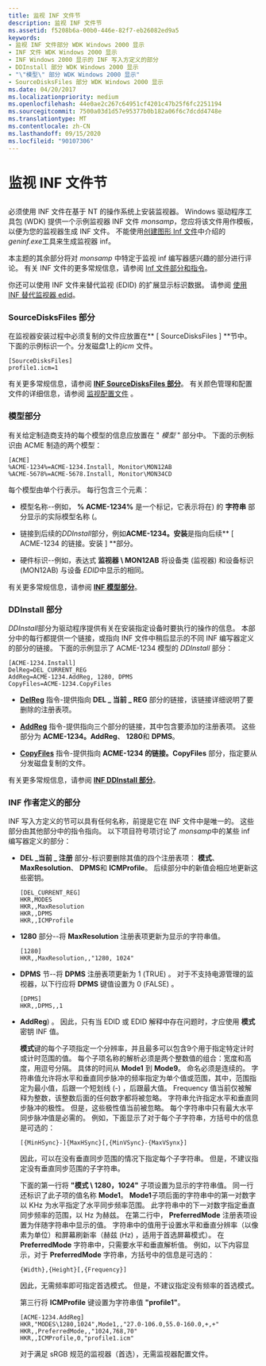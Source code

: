 ```yaml
---
title: 监视 INF 文件节
description: 监视 INF 文件节
ms.assetid: f5208b6a-00b0-446e-82f7-eb26082ed9a5
keywords:
- 监视 INF 文件部分 WDK Windows 2000 显示
- INF 文件 WDK Windows 2000 显示
- INF Windows 2000 显示的 INF 写入方定义的部分
- DDInstall 部分 WDK Windows 2000 显示
- "\"模型\" 部分 WDK Windows 2000 显示"
- SourceDisksFiles 部分 WDK Windows 2000 显示
ms.date: 04/20/2017
ms.localizationpriority: medium
ms.openlocfilehash: 44e0ae2c267c64951cf4201c47b25f6fc2251194
ms.sourcegitcommit: 7500a03d1d57e95377b0b182a06f6c7dcdd4748e
ms.translationtype: MT
ms.contentlocale: zh-CN
ms.lasthandoff: 09/15/2020
ms.locfileid: "90107306"
---
```

# <a name="monitor-inf-file-sections"></a>监视 INF 文件节


## <span id="ddk_monitor_inf_file_sections_gg"></span><span id="DDK_MONITOR_INF_FILE_SECTIONS_GG"></span>


必须使用 INF 文件在基于 NT 的操作系统上安装监视器。 Windows 驱动程序工具包 (WDK) 提供一个示例监视器 INF 文件 *monsamp*，您应将该文件用作模板，以便为您的监视器生成 INF 文件。 不能使用[创建图形 Inf 文件](creating-graphics-inf-files.md)中介绍的*geninf.exe*工具来生成监视器 inf。

本主题的其余部分将对 *monsamp* 中特定于监视 inf 编写器感兴趣的部分进行评论。 有关 INF 文件的更多常规信息，请参阅 [Inf 文件部分和指令](../install/index.md)。

你还可以使用 INF 文件来替代监视 (EDID) 的扩展显示标识数据。 请参阅 [使用 INF 替代监视器 edid](overriding-monitor-edids.md)。

### <a name="span-idsourcedisksfiles_sectionspanspan-idsourcedisksfiles_sectionspanspan-idsourcedisksfiles_sectionspansourcedisksfiles-section"></a><span id="SourceDisksFiles_Section"></span><span id="sourcedisksfiles_section"></span><span id="SOURCEDISKSFILES_SECTION"></span>SourceDisksFiles 部分

在监视器安装过程中必须复制的文件应放置在** \[ SourceDisksFiles \] **节中。 下面的示例标识一个。分发磁盘1上的*icm* 文件。

```inf
[SourceDisksFiles]
profile1.icm=1
```

有关更多常规信息，请参阅 [**INF SourceDisksFiles 部分**](../install/inf-sourcedisksfiles-section.md)。 有关颜色管理和配置文件的详细信息，请参阅 [监视配置文件](monitor-profiles.md) 。

### <a name="span-idmodels_sectionspanspan-idmodels_sectionspanspan-idmodels_sectionspanmodels-section"></a><span id="Models_Section"></span><span id="models_section"></span><span id="MODELS_SECTION"></span>模型部分

有关给定制造商支持的每个模型的信息应放置在 " *模型* " 部分中。 下面的示例标识由 ACME 制造的两个模型：

```inf
[ACME]
%ACME-1234%=ACME-1234.Install, Monitor\MON12AB
%ACME-5678%=ACME-5678.Install, Monitor\MON34CD
```

每个模型由单个行表示。 每行包含三个元素：

-   模型名称--例如， **% ACME-1234%** 是一个标记，它表示将在) 的 **字符串** 部分显示的实际模型名称 (。

-   链接到后续的*DDInstall*部分，例如**ACME-1234。安装**是指向后续** \[ ACME-1234 的链接。安装 \] **部分。

-   硬件标识--例如，表达式 **监视器 \\ MON12AB** 将设备类 (监视器) 和设备标识 (MON12AB) 与设备 *EDID*中显示的相同。

有关更多常规信息，请参阅 [**INF 模型部分**](../install/inf-models-section.md)。

### <a name="span-idddinstall_sectionspanspan-idddinstall_sectionspanspan-idddinstall_sectionspanddinstall-section"></a><span id="DDInstall_Section"></span><span id="ddinstall_section"></span><span id="DDINSTALL_SECTION"></span>DDInstall 部分

*DDInstall*部分为驱动程序提供有关在安装指定设备时要执行的操作的信息。 本部分中的每行都提供一个链接，或指向 INF 文件中稍后显示的不同 INF 编写器定义的部分的链接。 下面的示例显示了 ACME-1234 模型的 *DDInstall* 部分：

```inf
[ACME-1234.Install]
DelReg=DEL_CURRENT_REG
AddReg=ACME-1234.AddReg, 1280, DPMS
CopyFiles=ACME-1234.CopyFiles
```

-   [**DelReg**](../install/inf-delreg-directive.md) 指令-提供指向 **DEL \_ 当前 \_ REG** 部分的链接，该链接详细说明了要删除的注册表项。

-   [**AddReg**](../install/inf-addreg-directive.md) 指令-提供指向三个部分的链接，其中包含要添加的注册表项。 这些部分为 **ACME-1234。AddReg**、 **1280**和 **DPMS**。

-   [**CopyFiles**](../install/inf-copyfiles-directive.md) 指令-提供指向 **ACME-1234 的链接。CopyFiles** 部分，指定要从分发磁盘复制的文件。

有关更多常规信息，请参阅 [**INF DDInstall 部分**](../install/inf-ddinstall-section.md)。

### <a name="span-idinf_writer-defined_sectionsspanspan-idinf_writer-defined_sectionsspanspan-idinf_writer-defined_sectionsspaninf-writer-defined-sections"></a><span id="INF_Writer-Defined_Sections"></span><span id="inf_writer-defined_sections"></span><span id="INF_WRITER-DEFINED_SECTIONS"></span>INF 作者定义的部分

INF 写入方定义的节可以具有任何名称，前提是它在 INF 文件中是唯一的。 这些部分由其他部分中的指令指向。 以下项目符号项讨论了 *monsamp*中的某些 inf 编写器定义的部分：

-   **DEL \_当前 \_ 注册** 部分-标识要删除其值的四个注册表项： **模式**、 **MaxResolution**、 **DPMS**和 **ICMProfile**。 后续部分中的新值会相应地更新这些密钥。

    ```inf
    [DEL_CURRENT_REG]
    HKR,MODES
    HKR,,MaxResolution
    HKR,,DPMS
    HKR,,ICMProfile
    ```

-   **1280** 部分--将 **MaxResolution** 注册表项更新为显示的字符串值。

    ```inf
    [1280]
    HKR,,MaxResolution,,"1280, 1024"
    ```

-   **DPMS** 节--将 **DPMS** 注册表项更新为 1 (TRUE) 。 对于不支持电源管理的监视器，以下行应将 **DPMS** 键值设置为 0 (FALSE) 。

    ```inf
    [DPMS]
    HKR,,DPMS,,1
    ```

-   **AddReg**) 。 因此，只有当 EDID 或 EDID 解释中存在问题时，才应使用 **模式** 密钥 INF 值。

    **模式**键的每个子项指定一个分辨率，并且最多可以包含9个用于指定特定计时或计时范围的值。 每个子项名称的解析必须是两个整数值的组合：宽度和高度，用逗号分隔。 具体的时间从 **Mode1** 到 **Mode9**。 命名必须是连续的。 字符串值允许将水平和垂直同步脉冲的频率指定为单个值或范围，其中，范围指定为最小值，后跟一个短划线 (-) ，后跟最大值。 Frequency 值当前仅被解释为整数，该整数后面的任何数字都将被忽略。 字符串允许指定水平和垂直同步脉冲的极性。 但是，这些极性值当前被忽略。 每个字符串中只有最大水平同步脉冲值是必需的。 例如，下面显示了对于每个子字符串，方括号中的信息是可选的：

    ```inf
    [{MinHSync}-]{MaxHSync}[,{MinVSync}-{MaxVSynx}] 
    ```

    因此，可以在没有垂直同步范围的情况下指定每个子字符串。 但是，不建议指定没有垂直同步范围的子字符串。

    下面的第一行将 **"模式 \\ 1280，1024"** 子项设置为显示的字符串值。 同一行还标识了此子项的值名称 **Mode1**。 **Mode1**子项后面的字符串中的第一对数字以 KHz 为水平指定了水平同步频率范围。 此字符串中的下一对数字指定垂直同步频率的范围，以 Hz 为赫兹。 在第二行中， **PreferredMode** 注册表项设置为伴随字符串中显示的值。 字符串中的值用于设置水平和垂直分辨率（以像素为单位）和屏幕刷新率（赫兹 (Hz) ，适用于首选屏幕模式）。 在 **PreferredMode** 字符串中，只需要水平和垂直解析值。 例如，以下内容显示，对于 **PreferredMode** 字符串，方括号中的信息是可选的：

    ```inf
    {Width},{Height}[,{Frequency}]
    ```

    因此，无需频率即可指定首选模式。 但是，不建议指定没有频率的首选模式。

    第三行将 **ICMProfile** 键设置为字符串值 **"profile1"**。

    ```inf
    [ACME-1234.AddReg]
    HKR,"MODES\1280,1024",Mode1,,"27.0-106.0,55.0-160.0,+,+"
    HKR,,PreferredMode,,"1024,768,70"
    HKR,,ICMProfile,0,"profile1.icm"
    ```

    对于满足 sRGB 规范的监视器（首选），无需监视器配置文件。